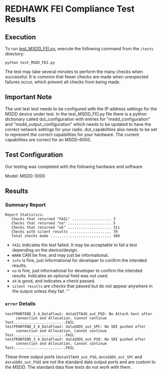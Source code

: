 # REDHAWK FEI Compliance Test Results

## Execution

To run [test\_MSDD\_FEI.py](test_MSDD_FEI.py), execute the following command from the `/tests`
directory:

```
python test_MSDD_FEI.py
```

The test may take several minutes to perform the many checks when successful. It is common that
fewer checks are made when unexpected failures occur, which prevent all checks from being made.

## Important Note

The unit test test needs to be configured with the IP address settings for the MSDD device under
test. In the test\_MSDD\_FEI.py file there is a python dictionary called dut\_configuration with
entries for "msdd_configuration" and "msdd_output_configuration" which needs to be updated to have
the correct network settings for your radio. dut_capabilities also needs to be set to represent the
correct capabilities for your hardware. The current capabilities are correct for an MSDD-6000.

## Test Configuration
Our testing was completed with the following hardware and software

Model: MSDD-3000
 

## Results

### Summary Report

```
Report Statistics:
   Checks that returned "FAIL" .................. 3
   Checks that returned "no" .................... 5
   Checks that returned "ok" .................... 311
   Checks with silent results ................... 70
   Total checks made ............................ 389

```

* `FAIL` indicates the test failed. It may be acceptable to fail a test depending on the
device/design.
* `WARN` CAN be fine, and may just be informational.
* `info` is fine, just informational for developer to confirm the intended results.
* `no` is fine, just informational for developer to confirm the intended results. Indicates an
optional field was not used.
* `ok` is good, and indicates a check passed.
* `silent results` are checks that passed but do not appear anywhere in the output unless they fail.
'''

### `error` Details
```
testFRONTEND_3_4_DataFlow1: dataVITA49_out_PSD: No Attach Sent after
     connection and Allocation. Cannot continue Test........................FAIL
testFRONTEND_3_4_DataFlow2: dataSDDS_out_SPC: No SRI pushed after
     connection and Allocation. Cannot continue Test........................FAIL
testFRONTEND_3_4_DataFlow3: dataSDDS_out_PSD: No SRI pushed after
     connection and Allocation. Cannot continue Test........................FAIL
```

These three output ports (`dataVITA49_out_PSD`, `dataSDDS_out_SPC` and `dataSDDS_out_PSD`) are not
the standard data output ports and are custom to the MSDD. The standard data flow tests do not work
with them. 


